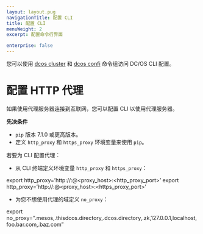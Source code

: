 ```yaml
---
layout: layout.pug
navigationTitle: 配置 CLI
title: 配置 CLI
menuWeight: 2
excerpt: 配置命令行界面

enterprise: false
---
```



您可以使用 [dcos cluster](/cn/1.11/cli/command-reference/dcos-cluster/) 和 [dcos confi](/cn/1.11/cli/command-reference/dcos-config/) 命令组访问 DC/OS CLI 配置。


# 配置 HTTP 代理

如果使用代理服务器连接到互联网，您可以配置 CLI 以使用代理服务器。

**先决条件**

* `pip` 版本 7.1.0 或更高版本。
* 定义 `http_proxy` 和 `https_proxy` 环境变量来使用 `pip`。

若要为 CLI 配置代理：

* 从 CLI 终端定义环境变量 `http_proxy` 和 `https_proxy`：

 export http_proxy=’http://<user>:<pass>@<proxy_host>:<http_proxy_port>’
 export http_proxy=’http://<user>:<pass>@<proxy_host>:<https_proxy_port>’


* 为您不想使用代理的域定义 `no_proxy`：

 export no_proxy=".mesos,.thisdcos.directory,.dcos.directory,.zk,127.0.0.1,localhost,foo.bar.com,.baz.com”
